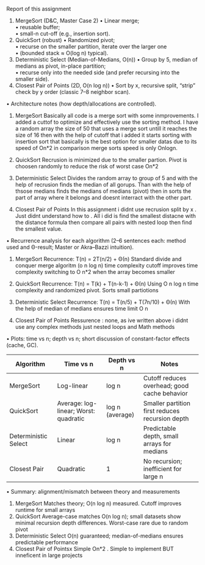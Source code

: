 Report of this assignment 

1. MergeSort (D&C, Master Case 2) 
• Linear merge;  
• reusable buffer;  
• small-n cut-off (e.g., insertion sort). 
2. QuickSort (robust) 
• Randomized pivot;  
• recurse on the smaller partition, iterate over the larger one  
• (bounded stack ≈ O(log n) typical). 
3. Deterministic Select (Median-of-Medians, O(n)) 
• Group by 5, median of medians as pivot, in-place partition;  
• recurse only into the needed side (and prefer recursing into the smaller side). 
4. Closest Pair of Points (2D, O(n log n)) 
• Sort by x, recursive split, “strip” check by y order (classic 7–8 neighbor scan). 


• Architecture notes (how depth/allocations are controlled). 
1. MergeSort 
Basically all code is a merge sort with some inmprovements. I added a cuttof to optimize and effectively use the sorting method. I have a random array the size of 50 that uses a merge sort untill it reaches the size of 16
then with the help of cutoff that i added it starts sorting with insertion sort that basically is the best option for smaller datas due to its speed of On*2 in comparison merge sorts speed is only Onlogn.

2. QuickSort
Recrusion is minimized due to the  smaller partion. Pivot is choosen randomly to reduce the risk of worst case On*2

3. Deterministic Select
Divides the random array to group of 5 and with the help of recrusion finds the median of all gorups. Than with the help of thsose medians finds the medians of medians (pivot) then in sorts the part of array where it belongs
and doesnt interract with the other part.

4. Closest Pair of Points
In this assignment i didnt use recrusion split by x . Just didnt understand how to . All i did is find the smallest distacne with the distance formula then compare all pairs with nested loop then find the smallest value.



• Recurrence analysis for each algorithm (2–6 sentences each: method used and Θ-result; Master or 
Akra–Bazzi intuition). 
1. MergeSort
Recurrence: T(n) = 2T(n/2) + Θ(n)
Standard divide and conquer merge algoritm (o n log n) time complexity cutoff improves time complexity switching to O n*2 when the array becomes smaller

2. QuickSort
Recurrence: T(n) = T(k) + T(n-k-1) + Θ(n)
Using O n log n time complexity and randomized pivot. Sorts small partiotions

3. Deterministic Select
Recurrence: T(n) = T(n/5) + T(7n/10) + Θ(n)
With the help of median of medians ensures time limit O n

4. Closest Pair of Points
Ressurence : none, as ive written above i didnt use any complex methods just nested loops and Math methods

• Plots: time vs n; depth vs n; short discussion of constant-factor effects (cache, GC). 

| Algorithm            | Time vs n                             | Depth vs n      | Notes                                           |
| -------------------- | ------------------------------------- | --------------- | ----------------------------------------------- |
| MergeSort            | Log-linear                            | log n           | Cutoff reduces overhead; good cache behavior    |
| QuickSort            | Average: log-linear; Worst: quadratic | log n (average) | Smaller partition first reduces recursion depth |
| Deterministic Select | Linear                                | log n           | Predictable depth, small arrays for medians     |
| Closest Pair         | Quadratic                             | 1               | No recursion; inefficient for large n           |


• Summary: alignment/mismatch between theory and measurements 
1. MergeSort
Matches theory; O(n log n) measured. Cutoff improves runtime for small arrays
2. QuickSort
Average-case matches O(n log n); small datasets show minimal recursion depth differences. Worst-case rare due to random pivot
3. Deterministic Select
O(n) guaranteed; median-of-medians ensures predictable performance
4. Closest Pair of Pointsx
Simple On*2 . Simple to implement BUT inneficent in large projects
